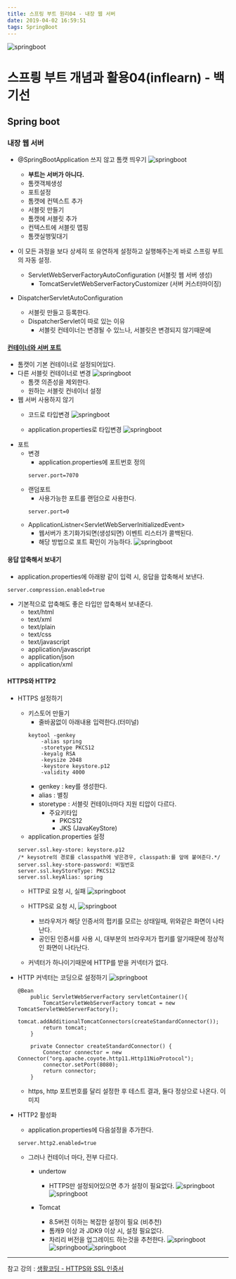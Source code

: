 ```yaml
---
title: 스프링 부트 원리04 - 내장 웹 서버
date: 2019-04-02 16:59:51
tags: SpringBoot
---
```

![springboot](/images/springboot_logo.png)
# 스프릥 부트 개념과 활용04(inflearn) - 백기선 
## Spring boot

### 내장 웹 서버
- @SpringBootApplication 쓰지 않고 톰캣 띄우기
    ![springboot](/images/springboot/springboot04-1.png)
    - **부트는 서버가 아니다.**
    - 톰캣객체생성
    - 포트설정
    - 톰캣에 컨텍스트 추가
    - 서블릿 만들기
    - 톰캣에 서블릿 추가
    - 컨텍스트에 서블릿 맵핑
    - 톰캣실행및대기

- 이 모든 과정을 보다 상세히 또 유연하게 설정하고 실행해주는게 바로 스프링 부트의 자동 설정.
    - ServletWebServerFactoryAutoConfiguration (서블릿 웹 서버 생성)
        - TomcatServletWebServerFactoryCustomizer (서버 커스터마이징)
- DispatcherServletAutoConfiguration
    - 서블릿 만들고 등록한다.
    - DispatcherServlet이 따로 있는 이유
        - 서블릿 컨테이너는 변경될 수 있느나, 서블릿은 변경되지 않기때문에 

#### [컨테이너와 서버 포트](https://docs.spring.io/spring-boot/docs/current/reference/html/howto-embedded-web-servers.html)
- 톰캣이 기본 컨테이너로 설정되어있다.
- 다른 서블릿 컨테이너로 변경
    ![springboot](/images/springboot/springboot04-2.png)
    - 톰캣 의존성을 제외한다.
    - 원하는 서블릿 컨네이너 설정
- 웹 서버 사용하지 않기
    - 코드로 타입변경
    ![springboot](/images/springboot/springboot04-3.png)
    
    - application.properties로 타입변경
    ![springboot](/images/springboot/springboot04-4.png)
- 포트
    - 변경
        - application.properties에 포트번호 정의
        ```
        server.port=7070
        ```
    - 랜덤포트
        - 사용가능한 포트를 랜덤으로 사용한다.
        ```
        server.port=0
        ```
    - ApplicationListner<ServletWebServerInitializedEvent\>
        - 웹서버가 초기화가되면(생성되면) 이벤트 리스터가 콜백된다.
        - 해당 방법으로 포트 확인이 가능하다.
        ![springboot](/images/springboot/springboot04-5.png)

#### 응답 압축해서 보내기
- application.properties에 아래왕 같이 입력 시, 응답을 압축해서 보낸다.
```
server.compression.enabled=true
```

- 기본적으로 압축해도 좋은 타입만 압축해서 보내준다.
    - text/html
    - text/xml
    - text/plain
    - text/css
    - text/javascript
    - application/javascript
    - application/json
    - application/xml

#### HTTPS와 HTTP2
- HTTPS 설정하기
    - 키스토어 만들기
        - 줄바꿈없이 아래내용 입력한다.(터미널)
        ```
        keytool -genkey 
            -alias spring 
            -storetype PKCS12 
            -keyalg RSA 
            -keysize 2048 
            -keystore keystore.p12 
            -validity 4000
        ```
        - genkey : key를 생성한다.
        - alias : 별칭
        - storetype : 서블릿 컨테이너마다 지원 티압이 다르다.
            - 주요키타입
                - PKCS12
                - JKS (JavaKeyStore)
    - application.properties 설정
    ```
    server.ssl.key-store: keystore.p12
    /* keysotre의 경로를 classpath에 넣은경우, classpath:를 앞에 붙여준다.*/
    server.ssl.key-store-password: 비밀번호
    server.ssl.keyStoreType: PKCS12
    server.ssl.keyAlias: spring
    ```
    - HTTP로 요청 시, 실패
    ![springboot](/images/springboot/springboot04-7.png)
    
    - HTTPS로 요청 시,
    ![springboot](/images/springboot/springboot04-8.png)
        - 브라우저가 해당 인증서의 펍키를 모르는 상태일때, 위와같은 화면이 나타난다.
        - 공인된 인증서를 사용 시, 대부분의 브라우저가 펍키를 알기때문에 정상적인 화면이 나타난다.
    
    - 커넥터가 하나이기때문에 HTTP를 받을 커넥터가 없다.

- HTTP 커넥터는 코딩으로 설정하기
   ![springboot](/images/springboot/springboot04-10.png)
   ```
   @Bean
       public ServletWebServerFactory servletContainer(){
           TomcatServletWebServerFactory tomcat = new TomcatServletWebServerFactory();
           tomcat.addAdditionalTomcatConnectors(createStandardConnector());
           return tomcat;
       }
   
       private Connector createStandardConnector() {
           Connector connector = new Connector("org.apache.coyote.http11.Http11NioProtocol");
           connector.setPort(8080);
           return connector;
       }
   ```
   - https, http 포트번호를 달리 설정한 후 테스트 결과, 둘다 정상으로 나온다.
   이미지

- HTTP2 활성화
    - application.properties에 다음설정을 추가한다.
    ```
    server.http2.enabled=true
    ```
    - 그러나 컨테이너 마다, 전부 다르다.
        - undertow
            - HTTPS만 설정되어있으면 추가 설정이 필요없다.
            ![springboot](/images/springboot/springboot04-11.png)![springboot](/images/springboot/springboot04-6.png)
                    
        - Tomcat
            - 8.5버전 이하는 복잡한 설정이 필요 (비추천)
            - 톰캐9 이상 과 JDK9 이상 시, 설정 필요없다.
            - 차리리 버전을 업그레이드 하는것을 추천한다.
            ![springboot](/images/springboot/springboot04-12.png)![springboot](/images/springboot/springboot04-13.png)![springboot](/images/springboot/springboot04-14.png)
---
참고 강의 : [생활코딩 - HTTPS와 SSL 인증서](https://opentutorials.org/course/228/4894)
<br><br>
